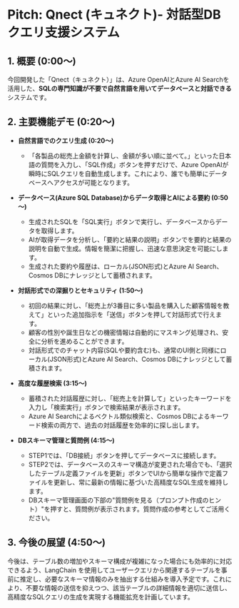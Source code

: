# Pitch: Qnect (キュネクト)- 対話型DBクエリ支援システム

## 1. 概要 (0:00～)

今回開発した「Qnect（キュネクト）」は、Azure OpenAIとAzure AI Searchを活用した、**SQLの専門知識が不要で自然言語を用いてデータベースと対話できる**システムです。

## 2. 主要機能デモ (0:20～)

* **自然言語でのクエリ生成 (0:20～)**
    * 「各製品の総売上金額を計算し、金額が多い順に並べて。」といった日本語の質問を入力し、「SQL作成」ボタンを押すだけで、Azure OpenAIが瞬時にSQLクエリを自動生成します。これにより、誰でも簡単にデータベースへアクセスが可能となります。

* **データベース(Azure SQL Database)からデータ取得とAIによる要約 (0:50～)**
    * 生成されたSQLを「SQL実行」ボタンで実行し、データベースからデータを取得します。
    * AIが取得データを分析し、「要約と結果の説明」ボタンでを要約と結果の説明を自動で生成。情報を簡潔に把握し、迅速な意思決定を可能にします。
    * 生成された要約や履歴は、ローカル(JSON形式)とAzure AI Search、Cosmos DBにナレッジとして蓄積されます。

* **対話形式での深掘りとセキュリティ (1:50～)**
    * 初回の結果に対し、「総売上が3番目に多い製品を購入した顧客情報を教えて」といった追加指示を「送信」ボタンを押して対話形式で行えます。
    * 顧客の性別や誕生日などの機密情報は自動的にマスキング処理され、安全に分析を進めることができます。
    * 対話形式でのチャット内容(SQLや要約含む)も、通常のUI側と同様にローカル(JSON形式)とAzure AI Search、Cosmos DBにナレッジとして蓄積されます。

* **高度な履歴検索 (3:15～)**
    * 蓄積された対話履歴に対し、「総売上を計算して」といったキーワードを入力し「検索実行」ボタンで検索結果が表示されます。
    * Azure AI Searchによるベクトル類似検索と、Cosmos DBによるキーワード検索の両方で、過去の対話履歴を効率的に探し出します。

* **DBスキーマ管理と質問例 (4:15～)**
    * STEP1では、「DB接続」ボタンを押してデータベースに接続します。
    * STEP2では、データベースのスキーマ構造が変更された場合でも、「選択したテーブル定義ファイルを更新」ボタンでUIから簡単な操作で定義ファイルを更新し、常に最新の情報に基づいた高精度なSQL生成を維持します。
    * DBスキーマ管理画面の下部の"質問例を見る（プロンプト作成のヒント）"を押すと、質問例が表示されます。質問作成の参考としてご活用ください。

## 3. 今後の展望 (4:50～)

今後は、テーブル数の増加やスキーマ構成が複雑になった場合にも効率的に対応できるよう、LangChain を使用してユーザークエリから関連するテーブルを事前に推定し、必要なスキーマ情報のみを抽出する仕組みを導入予定です。これにより、不要な情報の送信を抑えつつ、該当テーブルの詳細情報を適切に送信し、高精度なSQLクエリの生成を実現する機能拡充を計画しています。